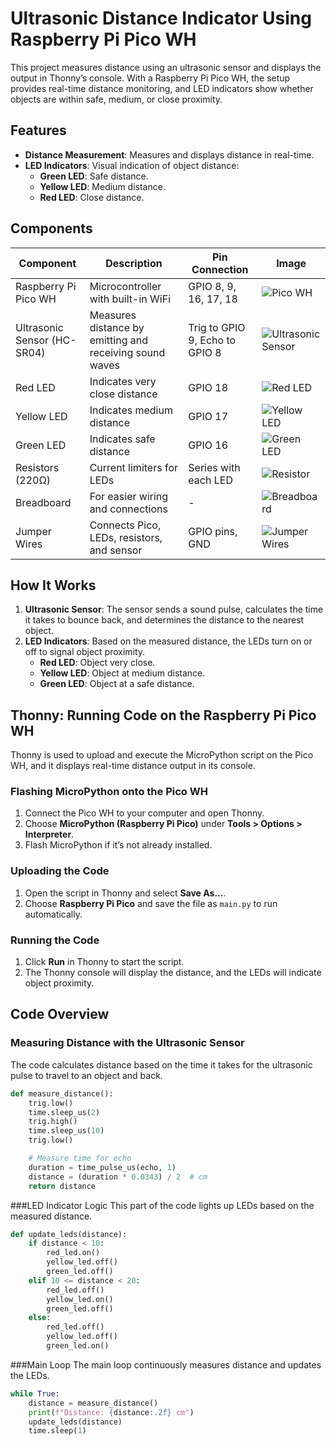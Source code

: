 # Ultrasonic Distance Indicator Using Raspberry Pi Pico WH

This project measures distance using an ultrasonic sensor and displays the output in Thonny’s console. With a Raspberry Pi Pico WH, the setup provides real-time distance monitoring, and LED indicators show whether objects are within safe, medium, or close proximity.

## Features
- **Distance Measurement**: Measures and displays distance in real-time.
- **LED Indicators**: Visual indication of object distance:
  - **Green LED**: Safe distance.
  - **Yellow LED**: Medium distance.
  - **Red LED**: Close distance.

## Components 

| Component             | Description                                               | Pin Connection            | Image                                       |
|-----------------------|-----------------------------------------------------------|---------------------------|---------------------------------------------|
| Raspberry Pi Pico WH  | Microcontroller with built-in WiFi                        | GPIO 8, 9, 16, 17, 18  | ![Pico WH](https://github.com/user-attachments/assets/3d182aa3-03d6-452b-a237-287b00e4ef78)  |
| Ultrasonic Sensor (HC-SR04) | Measures distance by emitting and receiving sound waves | Trig to GPIO 9, Echo to GPIO 8 | ![Ultrasonic Sensor](https://github.com/user-attachments/assets/2599ed72-8cf7-478a-8549-72aba8d3638c) |
| Red LED               | Indicates very close distance                             | GPIO 18                   | ![Red LED](https://github.com/user-attachments/assets/265a4442-a139-4051-82f5-eb93e849d90a)  |
| Yellow LED            | Indicates medium distance                                 | GPIO 17                   | ![Yellow LED](https://github.com/user-attachments/assets/24de3840-b46d-4043-a0f1-da4f98be119a)  |
| Green LED             | Indicates safe distance                                   | GPIO 16                   | ![Green LED](https://github.com/user-attachments/assets/130c74d8-a96f-4a34-b5be-614e10a985fb)  |
| Resistors (220Ω)      | Current limiters for LEDs                                 | Series with each LED      | ![Resistor](https://github.com/user-attachments/assets/ce9a677e-3ba4-4b60-9420-2f1fa8915891)  |
| Breadboard            | For easier wiring and connections                         | -                         | ![Breadboard](https://github.com/user-attachments/assets/0b694d76-3eea-4123-a352-6cec240d29b1)  |
| Jumper Wires          | Connects Pico, LEDs, resistors, and sensor                | GPIO pins, GND            | ![Jumper Wires](https://github.com/user-attachments/assets/b21f7fa1-e0f0-46e0-b93c-fa01bac3a849)  |


## How It Works
1. **Ultrasonic Sensor**: The sensor sends a sound pulse, calculates the time it takes to bounce back, and determines the distance to the nearest object.
2. **LED Indicators**: Based on the measured distance, the LEDs turn on or off to signal object proximity.
   - **Red LED**: Object very close.
   - **Yellow LED**: Object at medium distance.
   - **Green LED**: Object at a safe distance.

## Thonny: Running Code on the Raspberry Pi Pico WH
Thonny is used to upload and execute the MicroPython script on the Pico WH, and it displays real-time distance output in its console.

### Flashing MicroPython onto the Pico WH
1. Connect the Pico WH to your computer and open Thonny.
2. Choose **MicroPython (Raspberry Pi Pico)** under **Tools > Options > Interpreter**.
3. Flash MicroPython if it’s not already installed.

### Uploading the Code
1. Open the script in Thonny and select **Save As...**.
2. Choose **Raspberry Pi Pico** and save the file as `main.py` to run automatically.

### Running the Code
1. Click **Run** in Thonny to start the script.
2. The Thonny console will display the distance, and the LEDs will indicate object proximity.

## Code Overview

### Measuring Distance with the Ultrasonic Sensor
The code calculates distance based on the time it takes for the ultrasonic pulse to travel to an object and back.

```python
def measure_distance():
    trig.low()
    time.sleep_us(2)
    trig.high()
    time.sleep_us(10)
    trig.low()

    # Measure time for echo
    duration = time_pulse_us(echo, 1)
    distance = (duration * 0.0343) / 2  # cm
    return distance
```
###LED Indicator Logic
This part of the code lights up LEDs based on the measured distance.

```python
def update_leds(distance):
    if distance < 10:
        red_led.on()
        yellow_led.off()
        green_led.off()
    elif 10 <= distance < 20:
        red_led.off()
        yellow_led.on()
        green_led.off()
    else:
        red_led.off()
        yellow_led.off()
        green_led.on()
```

###Main Loop
The main loop continuously measures distance and updates the LEDs.

```python
while True:
    distance = measure_distance()
    print(f"Distance: {distance:.2f} cm")
    update_leds(distance)
    time.sleep(1)

```


